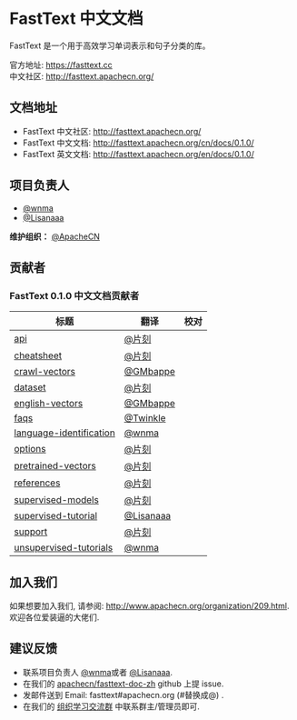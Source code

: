 # FastText 中文文档
  
FastText 是一个用于高效学习单词表示和句子分类的库。

官方地址: <https://fasttext.cc>  
中文社区: <http://fasttext.apachecn.org/>

## 文档地址

* FastText 中文社区: <http://fasttext.apachecn.org/>  
* FastText 中文文档: <http://fasttext.apachecn.org/cn/docs/0.1.0/>  
* FastText 英文文档: <http://fasttext.apachecn.org/en/docs/0.1.0/>  

## 项目负责人

* [@wnma](https://github.com/wnma3mz)
* [@Lisanaaa](https://github.com/Lisanaaa)

**维护组织：** [@ApacheCN](https://github.com/apachecn])

## 贡献者

### FastText 0.1.0 中文文档贡献者

| 标题                                                         | 翻译                                       | 校对 |
| ------------------------------------------------------------ | ------------------------------------------ | ---- |
| [api](https://github.com/apachecn/fasttext-doc-zh/blob/v0.1.0/doc/zh/api.md) | [@片刻](https://github.com/jiangzhonglian) |      |
| [cheatsheet](https://github.com/apachecn/fasttext-doc-zh/blob/v0.1.0/doc/zh/cheatsheet.md) | [@片刻](https://github.com/jiangzhonglian) |      |
| [crawl-vectors](https://github.com/apachecn/fasttext-doc-zh/blob/v0.1.0/doc/zh/crawl-vectors.md) | [@GMbappe](https://github.com/GMbappe)     |      |
| [dataset](https://github.com/apachecn/fasttext-doc-zh/blob/v0.1.0/doc/zh/dataset.md) | [@片刻](https://github.com/jiangzhonglian) |      |
| [english-vectors](https://github.com/apachecn/fasttext-doc-zh/blob/v0.1.0/doc/zh/english-vectors.md) | [@GMbappe](https://github.com/GMbappe)     |      |
| [faqs](https://github.com/apachecn/fasttext-doc-zh/blob/v0.1.0/doc/zh/faqs.md) | [@Twinkle](https://github.com/kemingzeng)  |      |
| [language-identification](https://github.com/apachecn/fasttext-doc-zh/blob/v0.1.0/doc/zh/language-identification.md) | [@wnma](https://github.com/wnma3mz)        |      |
| [options](https://github.com/apachecn/fasttext-doc-zh/blob/v0.1.0/doc/zh/options.md) | [@片刻](https://github.com/jiangzhonglian) |      |
| [pretrained-vectors](https://github.com/apachecn/fasttext-doc-zh/blob/v0.1.0/doc/zh/pretrained-vectors.md) | [@片刻](https://github.com/jiangzhonglian) |      |
| [references](https://github.com/apachecn/fasttext-doc-zh/blob/v0.1.0/doc/zh/references.md) | [@片刻](https://github.com/jiangzhonglian) |      |
| [supervised-models](https://github.com/apachecn/fasttext-doc-zh/blob/v0.1.0/doc/zh/supervised-models.md) | [@片刻](https://github.com/jiangzhonglian) |      |
| [supervised-tutorial](https://github.com/apachecn/fasttext-doc-zh/blob/v0.1.0/doc/zh/supervised-tutorial.md) | [@Lisanaaa](https://github.com/Lisanaaa)   |      |
| [support](https://github.com/apachecn/fasttext-doc-zh/blob/v0.1.0/doc/zh/support.md) | [@片刻](https://github.com/jiangzhonglian) |      |
| [unsupervised-tutorials](https://github.com/apachecn/fasttext-doc-zh/blob/v0.1.0/doc/zh/unsupervised-tutorials.md) | [@wnma](https://github.com/wnma3mz)        |      |


## 加入我们

如果想要加入我们, 请参阅: <http://www.apachecn.org/organization/209.html>.
欢迎各位爱装逼的大佬们.

## 建议反馈

- 联系项目负责人 [@wnma](https://github.com/wnma3mz)或者 [@Lisanaaa](https://github.com/Lisanaaa).
- 在我们的 [apachecn/fasttext-doc-zh](https://github.com/apachecn/fasttext-doc-zh) github 上提 issue.
- 发邮件送到 Email: fasttext#apachecn.org (#替换成@) .
- 在我们的 [组织学习交流群](http://www.apachecn.org/organization/348.html) 中联系群主/管理员即可.

